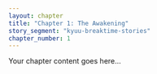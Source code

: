 ```yaml
---
layout: chapter
title: "Chapter 1: The Awakening"
story_segment: "kyuu-breaktime-stories"
chapter_number: 1
---
```

Your chapter content goes here...
